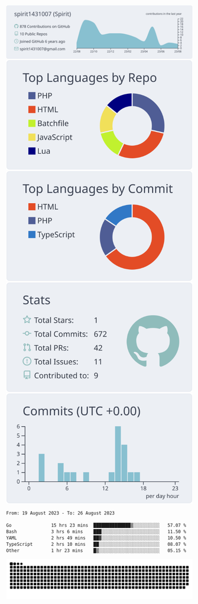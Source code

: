 [![](https://raw.githubusercontent.com/spirit1431007/spirit1431007/master/profile-summary-card-output/nord_bright/0-profile-details.svg)](https://git.io/spiritx)
[![](https://raw.githubusercontent.com/spirit1431007/spirit1431007/master/profile-summary-card-output/nord_bright/1-repos-per-language.svg)](https://git.io/spiritx) [![](https://raw.githubusercontent.com/spirit1431007/spirit1431007/master/profile-summary-card-output/nord_bright/2-most-commit-language.svg)](https://git.io/spiritx)
[![](https://raw.githubusercontent.com/spirit1431007/spirit1431007/master/profile-summary-card-output/nord_bright/3-stats.svg)](https://git.io/spiritx) [![](https://raw.githubusercontent.com/spirit1431007/spirit1431007/master/profile-summary-card-output/nord_bright/4-productive-time.svg)](https://git.io/spiritx)

<!--START_SECTION:waka-->

```txt
From: 19 August 2023 - To: 26 August 2023

Go               15 hrs 23 mins  ██████████████▒░░░░░░░░░░   57.07 %
Bash             3 hrs 6 mins    ███░░░░░░░░░░░░░░░░░░░░░░   11.50 %
YAML             2 hrs 49 mins   ██▓░░░░░░░░░░░░░░░░░░░░░░   10.50 %
TypeScript       2 hrs 10 mins   ██░░░░░░░░░░░░░░░░░░░░░░░   08.07 %
Other            1 hr 23 mins    █▒░░░░░░░░░░░░░░░░░░░░░░░   05.15 %
```

<!--END_SECTION:waka-->

![contribution](https://github.com/spirit1431007/spirit1431007/blob/output/github-contribution-grid-snake.svg)
